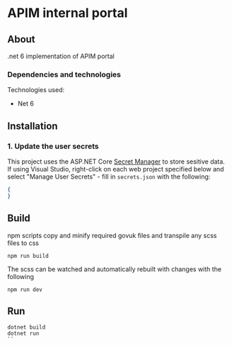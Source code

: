 # APIM internal portal

## About

.net 6 implementation of APIM portal

### Dependencies and technologies

Technologies used:

- Net 6

## Installation

### 1. Update the user secrets

This project uses the ASP.NET Core [Secret Manager](https://docs.microsoft.com/en-us/aspnet/core/security/app-secrets) to store sesitive data. If using Visual Studio, right-click on each web project specified below and select "Manage User Secrets" - fill in `secrets.json` with the following:

```json
{
}
```

## Build

npm scripts copy and minify required govuk files and transpile any scss files to css

```console
npm run build
```

The scss can be watched and automatically rebuilt with changes with the following

```console
npm run dev
```

## Run

```console
dotnet build
dotnet run
``
